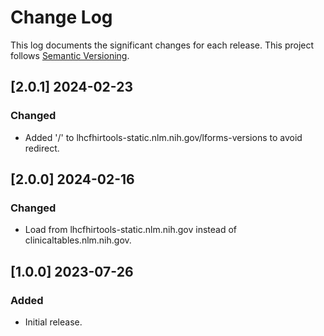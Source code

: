 # Change Log

This log documents the significant changes for each release.
This project follows [Semantic Versioning](http://semver.org/).

## [2.0.1] 2024-02-23
### Changed
- Added '/' to lhcfhirtools-static.nlm.nih.gov/lforms-versions to avoid redirect.

## [2.0.0] 2024-02-16
### Changed
- Load from lhcfhirtools-static.nlm.nih.gov instead of clinicaltables.nlm.nih.gov.

## [1.0.0] 2023-07-26
### Added
- Initial release.
